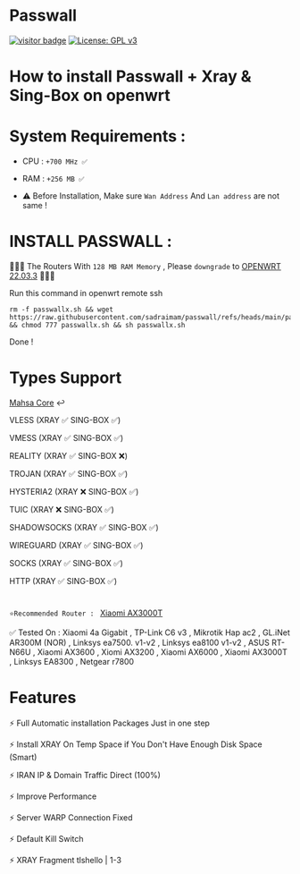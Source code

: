 # Passwall
[![visitor badge](https://img.shields.io/badge/Chat%20on-Telegram-blue.svg)](https://t.me/AmirHosseinTSL) [![License: GPL v3](https://img.shields.io/badge/License-GPLv3-blue.svg)](https://www.gnu.org/licenses/gpl-3.0)
# How to install Passwall + Xray & Sing-Box on openwrt




# System Requirements :

- CPU : `+700 MHz ✅`

- RAM : `+256 MB ✅`

- ⚠️ Before Installation, Make sure `Wan Address` And `Lan address` are not same !
     
# INSTALL PASSWALL : 

🔴🔴🔴 The Routers With `128 MB RAM Memory` , Please `downgrade` to [OPENWRT 22.03.3](https://archive.openwrt.org/releases/22.03.3/targets/) 🔴🔴🔴

Run this command in openwrt remote ssh
```
rm -f passwallx.sh && wget https://raw.githubusercontent.com/sadraimam/passwall/refs/heads/main/passwallx.sh && chmod 777 passwallx.sh && sh passwallx.sh
```
Done !

# Types Support

[Mahsa Core](https://github.com/GFW-knocker/Xray-core/releases) ↩️

VLESS (XRAY ✅ SING-BOX ✅)

VMESS (XRAY ✅ SING-BOX ✅)

REALITY (XRAY ✅ SING-BOX ❌)

TROJAN (XRAY ✅ SING-BOX ✅)

HYSTERIA2 (XRAY ❌ SING-BOX ✅)

TUIC (XRAY ❌ SING-BOX ✅)

SHADOWSOCKS (XRAY ✅ SING-BOX ✅)

WIREGUARD (XRAY ✅ SING-BOX ✅)

SOCKS (XRAY ✅ SING-BOX ✅)

HTTP (XRAY ✅ SING-BOX ✅)


#

`⭐Recommended Router : ` [Xiaomi AX3000T](https://openwrt.org/inbox/toh/xiaomi/ax3000t) 



✅ Tested On : Xiaomi 4a Gigabit , TP-Link C6 v3 , Mikrotik Hap ac2 , GL.iNet AR300M (NOR) , Linksys ea7500. v1-v2 , Linksys ea8100 v1-v2 , ASUS RT-N66U , Xiaomi AX3600 , Xiomi AX3200 , Xiaomi AX6000 , Xiaomi AX3000T ,  Linksys EA8300 , Netgear r7800


# Features

⚡ Full Automatic installation Packages Just in one step

⚡ Install XRAY On Temp Space if You Don't Have Enough Disk Space (Smart)

⚡ IRAN IP & Domain Traffic Direct (100%)

⚡ Improve Performance

⚡ Server WARP Connection Fixed

⚡ Default Kill Switch

⚡ XRAY Fragment tlshello | 1-3
